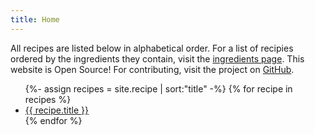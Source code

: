 ```yaml
---
title: Home
---
```


<p>
All recipes are listed below in alphabetical order.
For a list of recipies ordered by the ingredients they contain, visit the <a href="ingredients/">ingredients page</a>.
This website is Open Source! For contributing, visit the project on <a href="https://github.com/hscells/recipes/">GitHub</a>.
</p>
<ul>
{%- assign recipes = site.recipe | sort:"title" -%}
{% for recipe in recipes %}
<li><a href="/recipes{{ recipe.url }}">{{ recipe.title }}</a></li>
{% endfor  %}
</ul>
